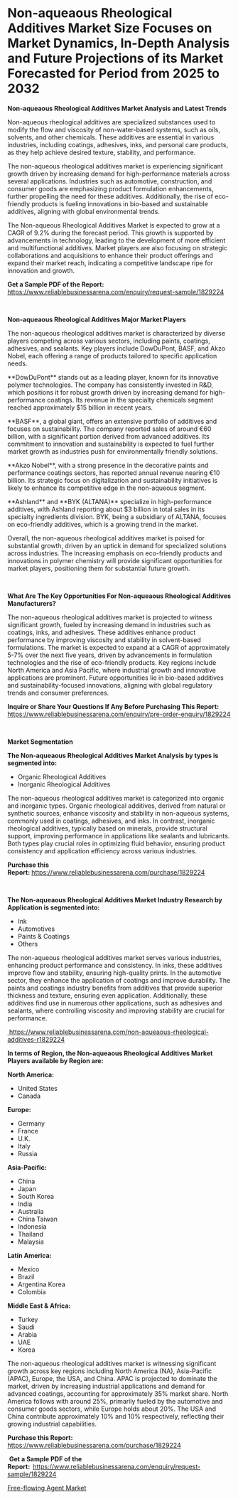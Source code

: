 <p><h1>Non-aqueaous Rheological Additives Market Size Focuses on Market Dynamics, In-Depth Analysis and Future Projections of its Market Forecasted for Period from 2025 to 2032</h1></p><p><strong>Non-aqueaous Rheological Additives Market Analysis and Latest Trends</strong></p>
<p><p>Non-aqueous rheological additives are specialized substances used to modify the flow and viscosity of non-water-based systems, such as oils, solvents, and other chemicals. These additives are essential in various industries, including coatings, adhesives, inks, and personal care products, as they help achieve desired texture, stability, and performance.</p><p>The non-aqueous rheological additives market is experiencing significant growth driven by increasing demand for high-performance materials across several applications. Industries such as automotive, construction, and consumer goods are emphasizing product formulation enhancements, further propelling the need for these additives. Additionally, the rise of eco-friendly products is fueling innovations in bio-based and sustainable additives, aligning with global environmental trends.</p><p>The Non-aqueous Rheological Additives Market is expected to grow at a CAGR of 9.2% during the forecast period. This growth is supported by advancements in technology, leading to the development of more efficient and multifunctional additives. Market players are also focusing on strategic collaborations and acquisitions to enhance their product offerings and expand their market reach, indicating a competitive landscape ripe for innovation and growth.</p></p>
<p><strong>Get a Sample PDF of the Report:&nbsp;</strong> <a href="https://www.reliablebusinessarena.com/enquiry/request-sample/1829224?utm_campaign=1871&utm_medium=2&utm_source=Github&utm_content=ia&utm_term=03022025&utm_id=non-aqueaous-rheological-additives">https://www.reliablebusinessarena.com/enquiry/request-sample/1829224</a></p>
<p>&nbsp;</p>
<p><strong>Non-aqueaous Rheological Additives Major Market Players</strong></p>
<p><p>The non-aqueous rheological additives market is characterized by diverse players competing across various sectors, including paints, coatings, adhesives, and sealants. Key players include DowDuPont, BASF, and Akzo Nobel, each offering a range of products tailored to specific application needs.</p><p>**DowDuPont** stands out as a leading player, known for its innovative polymer technologies. The company has consistently invested in R&D, which positions it for robust growth driven by increasing demand for high-performance coatings. Its revenue in the specialty chemicals segment reached approximately $15 billion in recent years.</p><p>**BASF**, a global giant, offers an extensive portfolio of additives and focuses on sustainability. The company reported sales of around €60 billion, with a significant portion derived from advanced additives. Its commitment to innovation and sustainability is expected to fuel further market growth as industries push for environmentally friendly solutions.</p><p>**Akzo Nobel**, with a strong presence in the decorative paints and performance coatings sectors, has reported annual revenue nearing €10 billion. Its strategic focus on digitalization and sustainability initiatives is likely to enhance its competitive edge in the non-aqueous segment.</p><p>**Ashland** and **BYK (ALTANA)** specialize in high-performance additives, with Ashland reporting about $3 billion in total sales in its specialty ingredients division. BYK, being a subsidiary of ALTANA, focuses on eco-friendly additives, which is a growing trend in the market.</p><p>Overall, the non-aqueous rheological additives market is poised for substantial growth, driven by an uptick in demand for specialized solutions across industries. The increasing emphasis on eco-friendly products and innovations in polymer chemistry will provide significant opportunities for market players, positioning them for substantial future growth.</p></p>
<p>&nbsp;</p>
<p><strong>What Are The Key Opportunities For Non-aqueaous Rheological Additives Manufacturers?</strong></p>
<p><p>The non-aqueous rheological additives market is projected to witness significant growth, fueled by increasing demand in industries such as coatings, inks, and adhesives. These additives enhance product performance by improving viscosity and stability in solvent-based formulations. The market is expected to expand at a CAGR of approximately 5-7% over the next five years, driven by advancements in formulation technologies and the rise of eco-friendly products. Key regions include North America and Asia Pacific, where industrial growth and innovative applications are prominent. Future opportunities lie in bio-based additives and sustainability-focused innovations, aligning with global regulatory trends and consumer preferences.</p></p>
<p><strong>Inquire or Share Your Questions If Any Before Purchasing This Report:</strong> <a href="https://www.reliablebusinessarena.com/enquiry/pre-order-enquiry/1829224?utm_campaign=1871&utm_medium=2&utm_source=Github&utm_content=ia&utm_term=03022025&utm_id=non-aqueaous-rheological-additives">https://www.reliablebusinessarena.com/enquiry/pre-order-enquiry/1829224</a></p>
<p>&nbsp;</p>
<p><strong>Market Segmentation</strong></p>
<p><strong>The Non-aqueaous Rheological Additives Market Analysis by types is segmented into:</strong></p>
<p><ul><li>Organic Rheological Additives</li><li>Inorganic Rheological Additives</li></ul></p>
<p><p>The non-aqueous rheological additives market is categorized into organic and inorganic types. Organic rheological additives, derived from natural or synthetic sources, enhance viscosity and stability in non-aqueous systems, commonly used in coatings, adhesives, and inks. In contrast, inorganic rheological additives, typically based on minerals, provide structural support, improving performance in applications like sealants and lubricants. Both types play crucial roles in optimizing fluid behavior, ensuring product consistency and application efficiency across various industries.</p></p>
<p><strong>Purchase this Report:&nbsp;</strong><a href="https://www.reliablebusinessarena.com/purchase/1829224?utm_campaign=1871&utm_medium=2&utm_source=Github&utm_content=ia&utm_term=03022025&utm_id=non-aqueaous-rheological-additives">https://www.reliablebusinessarena.com/purchase/1829224</a></p>
<p>&nbsp;</p>
<p><strong>The Non-aqueaous Rheological Additives Market Industry Research by Application is segmented into:</strong></p>
<p><ul><li>Ink</li><li>Automotives</li><li>Paints & Coatings</li><li>Others</li></ul></p>
<p><p>The non-aqueous rheological additives market serves various industries, enhancing product performance and consistency. In inks, these additives improve flow and stability, ensuring high-quality prints. In the automotive sector, they enhance the application of coatings and improve durability. The paints and coatings industry benefits from additives that provide superior thickness and texture, ensuring even application. Additionally, these additives find use in numerous other applications, such as adhesives and sealants, where controlling viscosity and improving stability are crucial for performance.</p></p>
<p><a href="https://www.reliablebusinessarena.com/non-aqueaous-rheological-additives-r1829224?utm_campaign=1871&utm_medium=2&utm_source=Github&utm_content=ia&utm_term=03022025&utm_id=non-aqueaous-rheological-additives">&nbsp;https://www.reliablebusinessarena.com/non-aqueaous-rheological-additives-r1829224</a></p>
<p><strong>In terms of Region, the Non-aqueaous Rheological Additives Market Players available by Region are:</strong></p>
<p>
    <p> <strong> North America: </strong>
        <ul>
            <li>United States</li>
            <li>Canada</li>
        </ul>
        </p> 
    <p> <strong> Europe: </strong>
        <ul>
            <li>Germany</li>
            <li>France</li>
            <li>U.K.</li>
            <li>Italy</li>
            <li>Russia</li>
        </ul>
        </p> 
    <p> <strong> Asia-Pacific: </strong>
        <ul>
            <li>China</li>
            <li>Japan</li>
            <li>South Korea</li>
            <li>India</li>
            <li>Australia</li>
            <li>China Taiwan</li>
            <li>Indonesia</li>
            <li>Thailand</li>
            <li>Malaysia</li>
        </ul>
        </p> 
    <p> <strong> Latin America: </strong>
        <ul>
            <li>Mexico</li>
            <li>Brazil</li>
            <li>Argentina Korea</li>
            <li>Colombia</li>
        </ul>
        </p> 
    <p> <strong> Middle East & Africa: </strong>
        <ul>
            <li>Turkey</li>
            <li>Saudi</li>
            <li>Arabia</li>
            <li>UAE</li>
            <li>Korea</li>
        </ul>
    </p>
    </p>
<p><p>The non-aqueous rheological additives market is witnessing significant growth across key regions including North America (NA), Asia-Pacific (APAC), Europe, the USA, and China. APAC is projected to dominate the market, driven by increasing industrial applications and demand for advanced coatings, accounting for approximately 35% market share. North America follows with around 25%, primarily fueled by the automotive and consumer goods sectors, while Europe holds about 20%. The USA and China contribute approximately 10% and 10% respectively, reflecting their growing industrial capabilities.</p></p>
<p><strong>Purchase this Report: </strong><a href="https://www.reliablebusinessarena.com/purchase/1829224?utm_campaign=1871&utm_medium=2&utm_source=Github&utm_content=ia&utm_term=03022025&utm_id=non-aqueaous-rheological-additives">https://www.reliablebusinessarena.com/purchase/1829224</a></p>
<p>&nbsp;<strong>Get a Sample PDF of the Report:&nbsp;&nbsp;</strong><a href="https://www.reliablebusinessarena.com/enquiry/request-sample/1829224?utm_campaign=1871&utm_medium=2&utm_source=Github&utm_content=ia&utm_term=03022025&utm_id=non-aqueaous-rheological-additives">https://www.reliablebusinessarena.com/enquiry/request-sample/1829224</a></p>
<p><strong></strong></p>
<p><p><a href="https://github.com/marloy8/Market-Research-Report-List-7/blob/main/free-flowing-agent-market.md?utm_campaign=1871&utm_medium=2&utm_source=Github&utm_content=ia&utm_term=03022025&utm_id=non-aqueaous-rheological-additives">Free-flowing Agent Market</a></p></p>